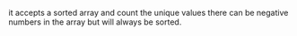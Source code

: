 it accepts a sorted array and count the unique values
there can be negative numbers in the array but will always be sorted.